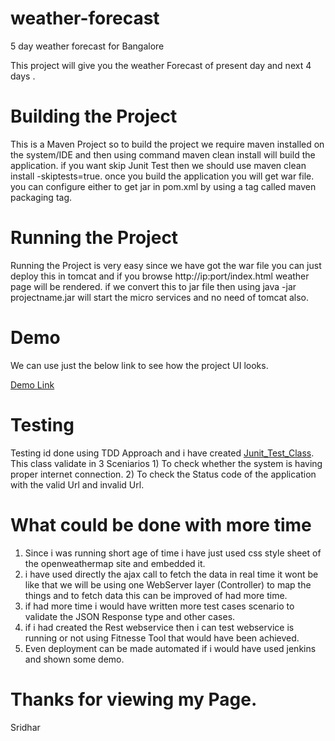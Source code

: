 # weather-forecast
5 day weather forecast for Bangalore

This project will give you the weather Forecast of present day and next 4 days .

# Building the Project
This is a Maven Project so to build the project we require maven installed on the system/IDE and then using command maven clean install will build the application.
if you want skip Junit Test then we should use maven clean install -skiptests=true. once you build the application you will get war file. you can configure either to get jar in pom.xml by using a tag called maven packaging tag.  

# Running the Project
Running the Project is very easy since we have got the war file you can just deploy this in tomcat and if you browse http://ip:port/index.html weather page will be rendered.
if we convert this to jar file then using java -jar projectname.jar will start the micro services and no need of tomcat also.

# Demo 
We can use just the below link to see how the project UI looks.

<a href="https://github.com/SridharSharmaRamamurthy/weather-forecast/blob/master/WebContent/index.html">Demo Link</a>

# Testing
Testing id done using TDD Approach and i have created <a href="https://github.com/SridharSharmaRamamurthy/weather-forecast/blob/master/src/src/test/WeatherTest.java">Junit_Test_Class</a>.
This class validate in 3 Sceniarios 
            1) To check whether the system is having proper internet connection.
            2) To check the Status code of the application with the valid Url and invalid Url.

# What could be done with more time
1) Since i was running short age of time i have just used css style sheet of the openweathermap site and embedded it.
2) i have used directly the ajax call to fetch the data in real time it wont be like that we will be using one WebServer layer (Controller) to map the things and to fetch data this can be improved of had more time.
3) if had more time i would have written more test cases scenario to validate the JSON Response type and other cases.
4) if i had created the Rest webservice then i can test webservice is running or not using Fitnesse Tool that would have been achieved.
5) Even deployment can be made automated if i would have used jenkins and shown some demo.

# Thanks for viewing my Page.
Sridhar
